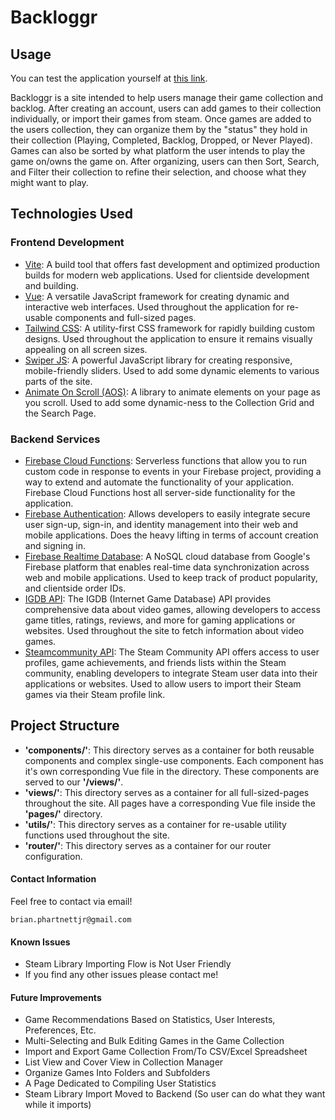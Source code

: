 # Backloggr

## Usage
You can test the application yourself at [this link](https://video-game-collection-tracker.web.app/).

Backloggr is a site intended to help users manage their game collection and backlog. After creating an account, users can add games to their collection individually, or import their games from steam. Once games are added to the users collection, they can organize them by the "status" they hold in their collection (Playing, Completed, Backlog, Dropped, or Never Played). Games can also be sorted by what platform the user intends to play the game on/owns the game on. After organizing, users can then Sort, Search, and Filter their collection to refine their selection, and choose what they might want to play. 

## Technologies Used

### Frontend Development

 - [Vite](https://vitejs.dev/): A build tool that offers fast development and optimized production builds for modern web applications. Used for clientside development and building.
 - [Vue](https://vuejs.org/): A versatile JavaScript framework for creating dynamic and interactive web interfaces. Used throughout the application for re-usable components and full-sized pages. 
 - [Tailwind CSS](https://tailwindcss.com/): A utility-first CSS framework for rapidly building custom designs. Used throughout the application to ensure it remains visually appealing on all screen sizes.
 - [Swiper JS](https://swiperjs.com/): A powerful JavaScript library for creating responsive, mobile-friendly sliders. Used to add some dynamic elements to various parts of the site. 
 - [Animate On Scroll (AOS)](https://michalsnik.github.io/aos/): A library to animate elements on your page as you scroll. Used to add some dynamic-ness to the Collection Grid and the Search Page.

 ### Backend Services

 - [Firebase Cloud Functions](https://firebase.google.com/docs/functions): Serverless functions that allow you to run custom code in response to events in your Firebase project, providing a way to extend and automate the functionality of your application. Firebase Cloud Functions host all server-side functionality for the application.
 - [Firebase Authentication](https://firebase.google.com/docs/auth): Allows developers to easily integrate secure user sign-up, sign-in, and identity management into their web and mobile applications. Does the heavy lifting in terms of account creation and signing in.  
 - [Firebase Realtime Database](https://firebase.google.com/docs/database): A NoSQL cloud database from Google's Firebase platform that enables real-time data synchronization across web and mobile applications. Used to keep track of product popularity, and clientside order IDs.
 - [IGDB API](https://api-docs.igdb.com/#getting-started): The IGDB (Internet Game Database) API provides comprehensive data about video games, allowing developers to access game titles, ratings, reviews, and more for gaming applications or websites. Used throughout the site to fetch information about video games. 
  - [Steamcommunity API](https://steamcommunity.com/dev): The Steam Community API offers access to user profiles, game achievements, and friends lists within the Steam community, enabling developers to integrate Steam user data into their applications or websites. Used to allow users to import their Steam games via their Steam profile link.

 ## Project Structure
 
- **'components/'**: This directory serves as a container for both reusable components and complex single-use components. Each component has it's own corresponding Vue file in the directory. These components are served to our **'/views/'**.
- **'views/'**: This directory serves as a container for all full-sized-pages throughout the site. All pages have a corresponding Vue file inside the **'pages/'** directory.
- **'utils/'**: This directory serves as a container for re-usable utility functions used throughout the site.
- **'router/'**: This directory serves as a container for our router configuration.

 #### Contact Information

Feel free to contact via email! 

```brian.phartnettjr@gmail.com```

 #### Known Issues

 - Steam Library Importing Flow is Not User Friendly
 - If you find any other issues please contact me!

 #### Future Improvements
 - Game Recommendations Based on Statistics, User Interests, Preferences, Etc.
 - Multi-Selecting and Bulk Editing Games in the Game Collection
 - Import and Export Game Collection From/To CSV/Excel Spreadsheet
 - List View and Cover View in Collection Manager
 - Organize Games Into Folders and Subfolders
 - A Page Dedicated to Compiling User Statistics
 - Steam Library Import Moved to Backend (So user can do what they want while it imports)



 

